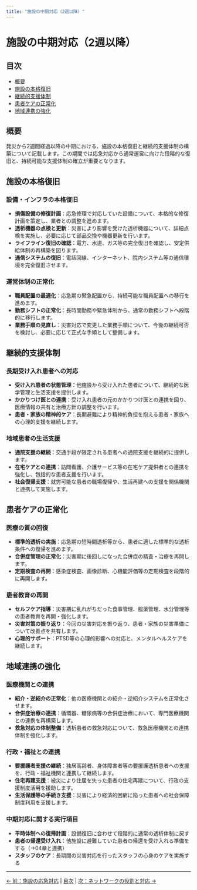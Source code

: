 ```yaml
---
title: "施設の中期対応（2週以降）"
---
```


# 施設の中期対応（2週以降）

## 目次

- [概要](#概要)
- [施設の本格復旧](#施設の本格復旧)
- [継続的支援体制](#継続的支援体制)
- [患者ケアの正常化](#患者ケアの正常化)
- [地域連携の強化](#地域連携の強化)

## 概要

発災から2週間経過以降の中期における、施設の本格復旧と継続的支援体制の構築について記載します。この期間では応急対応から通常運営に向けた段階的な復旧と、持続可能な支援体制の確立が重要となります。

## 施設の本格復旧

### 設備・インフラの本格復旧

- **損傷設備の修復計画**：応急修理で対応していた設備について、本格的な修復計画を策定し、業者との調整を進めます。
- **透析機器の点検と更新**：災害により影響を受けた透析機器について、詳細点検を実施し、必要に応じて部品交換や機器更新を行います。
- **ライフライン復旧の確認**：電力、水道、ガス等の完全復旧を確認し、安定供給体制の再構築を図ります。
- **通信システムの復旧**：電話回線、インターネット、院内システム等の通信環境を完全復旧させます。

### 運営体制の正常化

- **職員配置の最適化**：応急期の緊急配置から、持続可能な職員配置への移行を進めます。
- **勤務シフトの正常化**：長時間勤務や緊急体制から、通常の勤務シフトへ段階的に移行します。
- **業務手順の見直し**：災害対応で変更した業務手順について、今後の継続可否を検討し、必要に応じて正式な手順として整備します。

## 継続的支援体制

### 長期受け入れ患者への対応

- **受け入れ患者の状態管理**：他施設から受け入れた患者について、継続的な医学管理と生活支援を提供します。
- **かかりつけ医との連携**：受け入れ患者の元のかかりつけ医との連携を図り、医療情報の共有と治療方針の調整を行います。
- **患者・家族の精神的ケア**：長期避難により精神的負担を抱える患者・家族への心理的支援を継続します。

### 地域患者の生活支援

- **通院支援の継続**：交通手段が限定される患者への通院支援を継続的に提供します。
- **在宅ケアとの連携**：訪問看護、介護サービス等の在宅ケア提供者との連携を強化し、包括的な患者支援を行います。
- **社会復帰支援**：就労可能な患者の職場復帰や、生活再建への支援を関係機関と連携して実施します。

## 患者ケアの正常化

### 医療の質の回復

- **標準的透析の実施**：応急期の短時間透析等から、患者に適した標準的な透析条件への復帰を進めます。
- **合併症管理の正常化**：災害期に後回しになった合併症の精査・治療を再開します。
- **定期検査の再開**：感染症検査、画像診断、心機能評価等の定期検査を段階的に再開します。

### 患者教育の再開

- **セルフケア指導**：災害期に乱れがちだった食事管理、服薬管理、水分管理等の患者教育を再開・強化します。
- **災害対策の振り返り**：今回の災害対応を振り返り、患者・家族の災害準備について改善点を共有します。
- **心理的サポート**：PTSD等の心理的影響への対応と、メンタルヘルスケアを継続します。

## 地域連携の強化

### 医療機関との連携

- **紹介・逆紹介の正常化**：他の医療機関との紹介・逆紹介システムを正常化させます。
- **合併症治療の連携**：循環器、糖尿病等の合併症治療において、専門医療機関との連携を再構築します。
- **救急対応の体制整備**：透析患者の救急対応について、救急医療機関との連携体制を強化します。

### 行政・福祉との連携

- **要援護者支援の継続**：独居高齢者、身体障害者等の要援護透析患者への支援を、行政・福祉機関と連携して継続します。
- **住宅再建支援**：被災により住居を失った患者の住宅再建について、行政の支援制度活用を援助します。
- **生活保護等の手続き支援**：災害により経済的困窮に陥った患者への社会保障制度利用を支援します。

### 中期対応に関する実行項目

- **平時体制への復帰計画**：設備復旧に合わせて段階的に通常の透析体制に戻す
- **患者の帰還受け入れ**：他施設に避難していた患者の帰還を受け入れる準備をする（→04章と連携）
- **スタッフのケア**：長期間の災害対応を行ったスタッフの心身のケアを実施する

---
[← 前：施設の応急対応](02-施設の応急対応（発災〜2週間）.md) | [目次](index.md) | [次：ネットワークの役割と対応 →](04-福井県透析施設ネットワークの役割と対応（全期間）.md)